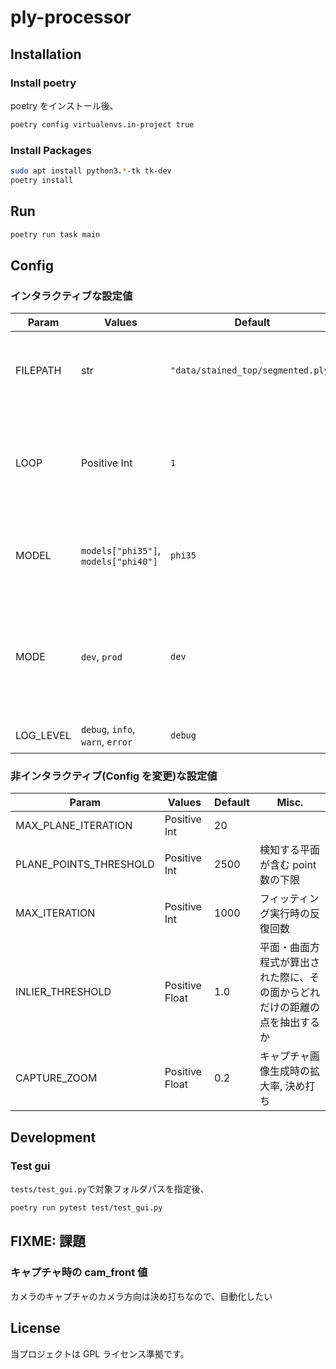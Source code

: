 # ply-processor

## Installation

### Install poetry

poetry をインストール後、

```sh
poetry config virtualenvs.in-project true
```

### Install Packages

```sh
sudo apt install python3.*-tk tk-dev
poetry install
```

## Run

```sh
poetry run task main
```

## Config

### インタラクティブな設定値

| Param     | Values                               | Default                            | Misc.                                                           |
| --------- | ------------------------------------ | ---------------------------------- | --------------------------------------------------------------- |
| FILEPATH  | str                                  | `"data/stained_top/segmented.ply"` | `data`フォルダに`ply`ファイルを入れる                           |
| LOOP      | Positive Int                         | `1`                                | 基本は OneShot なので`1`, 精度検証で反復する場合は増やす        |
| MODEL     | `models["phi35"]`, `models["phi40"]` | `phi35`                            | φ35 か φ40 のピンどちらを検証するか                             |
| MODE      | `dev`, `prod`                        | `dev`                              | `dev`は途中に点群表示して経過が見れる。`prod`は完了まで一気通貫 |
| LOG_LEVEL | `debug`, `info`, `warn`, `error`     | `debug`                            | ログ表示レベル                                                  |

### 非インタラクティブ(Config を変更)な設定値

| Param                  | Values         | Default | Misc.                                                                      |
| ---------------------- | -------------- | ------- | -------------------------------------------------------------------------- |
| MAX_PLANE_ITERATION    | Positive Int   | 20      |                                                                            |
| PLANE_POINTS_THRESHOLD | Positive Int   | 2500    | 検知する平面が含む point 数の下限                                          |
| MAX_ITERATION          | Positive Int   | 1000    | フィッティング実行時の反復回数                                             |
| INLIER_THRESHOLD       | Positive Float | 1.0     | 平面・曲面方程式が算出された際に、その面からどれだけの距離の点を抽出するか |
| CAPTURE_ZOOM           | Positive Float | 0.2     | キャプチャ画像生成時の拡大率, 決め打ち                                     |

## Development

### Test gui

`tests/test_gui.py`で対象フォルダパスを指定後、

```sh
poetry run pytest test/test_gui.py
```

## FIXME: 課題

### キャプチャ時の cam_front 値

カメラのキャプチャのカメラ方向は決め打ちなので、自動化したい

## License

当プロジェクトは GPL ライセンス準拠です。

